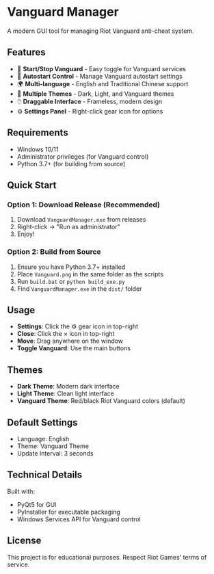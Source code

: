 # Vanguard Manager

A modern GUI tool for managing Riot Vanguard anti-cheat system.

## Features

- 🎯 **Start/Stop Vanguard** - Easy toggle for Vanguard services
- 🔄 **Autostart Control** - Manage Vanguard autostart settings  
- 🌍 **Multi-language** - English and Traditional Chinese support
- 🎨 **Multiple Themes** - Dark, Light, and Vanguard themes
- 🖱️ **Draggable Interface** - Frameless, modern design
- ⚙️ **Settings Panel** - Right-click gear icon for options

## Requirements

- Windows 10/11
- Administrator privileges (for Vanguard control)
- Python 3.7+ (for building from source)

## Quick Start

### Option 1: Download Release (Recommended)
1. Download `VanguardManager.exe` from releases
2. Right-click → "Run as administrator"
3. Enjoy!

### Option 2: Build from Source
1. Ensure you have Python 3.7+ installed
2. Place `Vanguard.png` in the same folder as the scripts
3. Run `build.bat` or `python build_exe.py`
4. Find `VanguardManager.exe` in the `dist/` folder

## Usage

- **Settings**: Click the ⚙️ gear icon in top-right
- **Close**: Click the × icon in top-right  
- **Move**: Drag anywhere on the window
- **Toggle Vanguard**: Use the main buttons

## Themes

- **Dark Theme**: Modern dark interface
- **Light Theme**: Clean light interface  
- **Vanguard Theme**: Red/black Riot Vanguard colors (default)

## Default Settings

- Language: English
- Theme: Vanguard Theme
- Update Interval: 3 seconds

## Technical Details

Built with:
- PyQt5 for GUI
- PyInstaller for executable packaging
- Windows Services API for Vanguard control

## License

This project is for educational purposes. Respect Riot Games' terms of service. 
